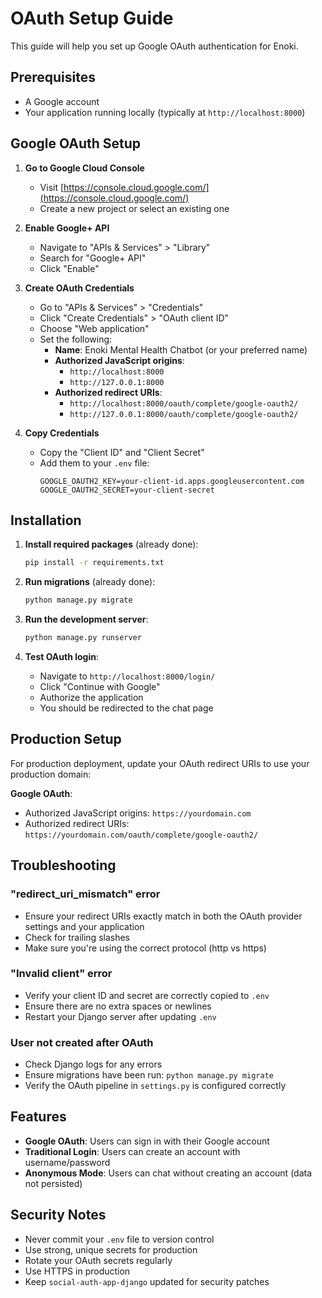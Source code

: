 # OAuth Setup Guide

This guide will help you set up Google OAuth authentication for Enoki.

## Prerequisites

- A Google account
- Your application running locally (typically at `http://localhost:8000`)

## Google OAuth Setup

1. **Go to Google Cloud Console**
   - Visit [https://console.cloud.google.com/](https://console.cloud.google.com/)
   - Create a new project or select an existing one

2. **Enable Google+ API**
   - Navigate to "APIs & Services" > "Library"
   - Search for "Google+ API"
   - Click "Enable"

3. **Create OAuth Credentials**
   - Go to "APIs & Services" > "Credentials"
   - Click "Create Credentials" > "OAuth client ID"
   - Choose "Web application"
   - Set the following:
     - **Name**: Enoki Mental Health Chatbot (or your preferred name)
     - **Authorized JavaScript origins**: 
       - `http://localhost:8000`
       - `http://127.0.0.1:8000`
     - **Authorized redirect URIs**:
       - `http://localhost:8000/oauth/complete/google-oauth2/`
       - `http://127.0.0.1:8000/oauth/complete/google-oauth2/`

4. **Copy Credentials**
   - Copy the "Client ID" and "Client Secret"
   - Add them to your `.env` file:
     ```
     GOOGLE_OAUTH2_KEY=your-client-id.apps.googleusercontent.com
     GOOGLE_OAUTH2_SECRET=your-client-secret
     ```

## Installation

1. **Install required packages** (already done):
   ```bash
   pip install -r requirements.txt
   ```

2. **Run migrations** (already done):
   ```bash
   python manage.py migrate
   ```

3. **Run the development server**:
   ```bash
   python manage.py runserver
   ```

4. **Test OAuth login**:
   - Navigate to `http://localhost:8000/login/`
   - Click "Continue with Google"
   - Authorize the application
   - You should be redirected to the chat page

## Production Setup

For production deployment, update your OAuth redirect URIs to use your production domain:

**Google OAuth**:
- Authorized JavaScript origins: `https://yourdomain.com`
- Authorized redirect URIs: `https://yourdomain.com/oauth/complete/google-oauth2/`

## Troubleshooting

### "redirect_uri_mismatch" error
- Ensure your redirect URIs exactly match in both the OAuth provider settings and your application
- Check for trailing slashes
- Make sure you're using the correct protocol (http vs https)

### "Invalid client" error
- Verify your client ID and secret are correctly copied to `.env`
- Ensure there are no extra spaces or newlines
- Restart your Django server after updating `.env`

### User not created after OAuth
- Check Django logs for any errors
- Ensure migrations have been run: `python manage.py migrate`
- Verify the OAuth pipeline in `settings.py` is configured correctly

## Features

- **Google OAuth**: Users can sign in with their Google account
- **Traditional Login**: Users can create an account with username/password
- **Anonymous Mode**: Users can chat without creating an account (data not persisted)

## Security Notes

- Never commit your `.env` file to version control
- Use strong, unique secrets for production
- Rotate your OAuth secrets regularly
- Use HTTPS in production
- Keep `social-auth-app-django` updated for security patches
